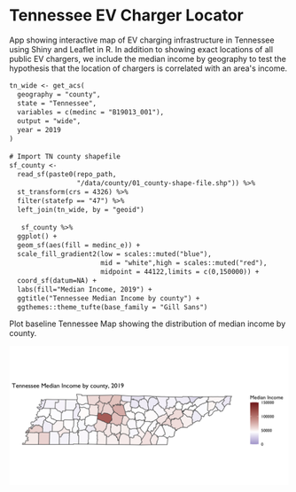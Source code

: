 # Tennessee EV Charger Locator

App showing interactive map of EV charging infrastructure in Tennessee using Shiny and Leaflet in R. In addition to showing exact locations of all public EV chargers, we include the median income by geography to test the hypothesis that the location of chargers is correlated with an area's income.  

```{r}
tn_wide <- get_acs(
  geography = "county",
  state = "Tennessee",
  variables = c(medinc = "B19013_001"),
  output = "wide",
  year = 2019
)

# Import TN county shapefile
sf_county <-
  read_sf(paste0(repo_path,
                 "/data/county/01_county-shape-file.shp")) %>% 
  st_transform(crs = 4326) %>% 
  filter(statefp == "47") %>% 
  left_join(tn_wide, by = "geoid")
  
   sf_county %>%
  ggplot() + 
  geom_sf(aes(fill = medinc_e)) +
  scale_fill_gradient2(low = scales::muted("blue"),
                       mid = "white",high = scales::muted("red"),
                       midpoint = 44122,limits = c(0,150000)) + 
  coord_sf(datum=NA) + 
  labs(fill="Median Income, 2019") + 
  ggtitle("Tennessee Median Income by county") + 
  ggthemes::theme_tufte(base_family = "Gill Sans")
```

Plot baseline Tennessee Map showing the distribution of median income by county. 


![](output/tn_income_2019.png)


